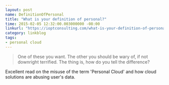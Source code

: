 ```yaml
---
layout: post
name: DefinitionOfPersonal
title: "What is your definition of personal?"
time: 2015-02-05 12:32:00.003000000 -08:00
linkurl: "https://ioptconsulting.com/what-is-your-definition-of-personal/"
category: linkblog
tags:
- personal cloud
---
```


<blockquote>
    One of these you want. The other you should be wary of, if not downright terrified.  The thing is, how do you tell the difference?
</blockquote>

<p>Excellent read on the misuse of the term 'Personal Cloud' and how cloud solutions are abusing user's data.
</p>
